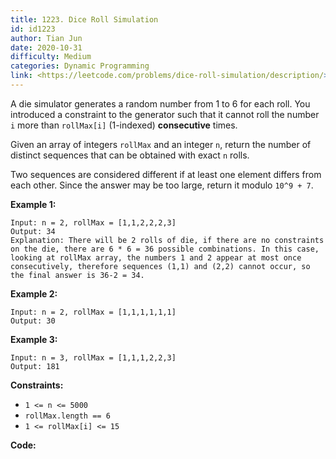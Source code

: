 ```yaml
---
title: 1223. Dice Roll Simulation
id: id1223
author: Tian Jun
date: 2020-10-31
difficulty: Medium
categories: Dynamic Programming
link: <https://leetcode.com/problems/dice-roll-simulation/description/>
---
```


A die simulator generates a random number from 1 to 6 for each roll. You
introduced a constraint to the generator such that it cannot roll the number
`i` more than `rollMax[i]` (1-indexed) **consecutive** times.

Given an array of integers `rollMax` and an integer `n`, return the number of
distinct sequences that can be obtained with exact `n` rolls.

Two sequences are considered different if at least one element differs from
each other. Since the answer may be too large, return it modulo `10^9 + 7`.



**Example 1:**
            
	Input: n = 2, rollMax = [1,1,2,2,2,3]    
	Output: 34    
	Explanation: There will be 2 rolls of die, if there are no constraints on the die, there are 6 * 6 = 36 possible combinations. In this case, looking at rollMax array, the numbers 1 and 2 appear at most once consecutively, therefore sequences (1,1) and (2,2) cannot occur, so the final answer is 36-2 = 34.    

**Example 2:**
            
	Input: n = 2, rollMax = [1,1,1,1,1,1]    
	Output: 30    

**Example 3:**
            
	Input: n = 3, rollMax = [1,1,1,2,2,3]    
	Output: 181    



**Constraints:**

  * `1 <= n <= 5000`
  * `rollMax.length == 6`
  * `1 <= rollMax[i] <= 15`


**Code:**
